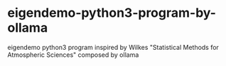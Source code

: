 # eigendemo-python3-program-by-ollama
eigendemo python3 program inspired by Wilkes "Statistical Methods for Atmospheric Sciences" composed by ollama 
